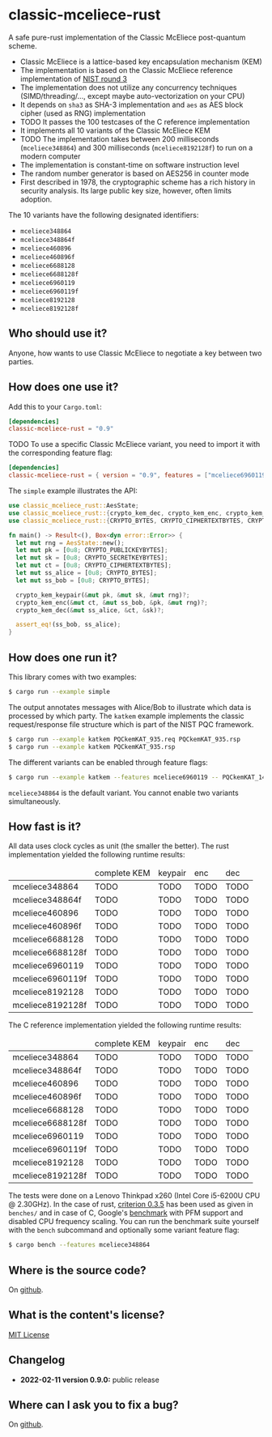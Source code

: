 # classic-mceliece-rust

A safe pure-rust implementation of the Classic McEliece post-quantum scheme.

* Classic McEliece is a lattice-based key encapsulation mechanism (KEM)
* The implementation is based on the Classic McEliece reference implementation of [NIST round 3](https://csrc.nist.gov/Projects/post-quantum-cryptography/round-3-submissions)
* The implementation does not utilize any concurrency techniques (SIMD/threading/…, except maybe auto-vectorization on your CPU)
* It depends on `sha3` as SHA-3 implementation and `aes` as AES block cipher (used as RNG) implementation
* TODO It passes the 100 testcases of the C reference implementation
* It implements all 10 variants of the Classic McEliece KEM
* TODO The implementation takes between 200 milliseconds (`mceliece348864`) and 300 milliseconds (`mceliece8192128f`) to run on a modern computer
* The implementation is constant-time on software instruction level
* The random number generator is based on AES256 in counter mode
* First described in 1978, the cryptographic scheme has a rich history in security analysis. Its large public key size, however, often limits adoption.

The 10 variants have the following designated identifiers:

* `mceliece348864`
* `mceliece348864f`
* `mceliece460896`
* `mceliece460896f`
* `mceliece6688128`
* `mceliece6688128f`
* `mceliece6960119`
* `mceliece6960119f`
* `mceliece8192128`
* `mceliece8192128f`

## Who should use it?

Anyone, how wants to use Classic McEliece to negotiate a key between two parties.

## How does one use it?

Add this to your `Cargo.toml`:
```toml
[dependencies]
classic-mceliece-rust = "0.9"
```

TODO To use a specific Classic McEliece variant, you need to import it with the corresponding feature flag:

```toml
[dependencies]
classic-mceliece-rust = { version = "0.9", features = ["mceliece6960119"] }
```

The `simple` example illustrates the API:
```rust
use classic_mceliece_rust::AesState;
use classic_mceliece_rust::{crypto_kem_dec, crypto_kem_enc, crypto_kem_keypair};
use classic_mceliece_rust::{CRYPTO_BYTES, CRYPTO_CIPHERTEXTBYTES, CRYPTO_PUBLICKEYBYTES, CRYPTO_SECRETKEYBYTES};

fn main() -> Result<(), Box<dyn error::Error>> {
  let mut rng = AesState::new();
  let mut pk = [0u8; CRYPTO_PUBLICKEYBYTES];
  let mut sk = [0u8; CRYPTO_SECRETKEYBYTES];
  let mut ct = [0u8; CRYPTO_CIPHERTEXTBYTES];
  let mut ss_alice = [0u8; CRYPTO_BYTES];
  let mut ss_bob = [0u8; CRYPTO_BYTES];

  crypto_kem_keypair(&mut pk, &mut sk, &mut rng)?;
  crypto_kem_enc(&mut ct, &mut ss_bob, &pk, &mut rng)?;
  crypto_kem_dec(&mut ss_alice, &ct, &sk)?;

  assert_eq!(ss_bob, ss_alice);
}
```

## How does one run it?

This library comes with two examples:

```bash
$ cargo run --example simple
```

The output annotates messages with Alice/Bob to illustrate which data is processed by which party.
The `katkem` example implements the classic request/response file structure which is part of the NIST PQC framework.

```bash
$ cargo run --example katkem PQCkemKAT_935.req PQCkemKAT_935.rsp
$ cargo run --example katkem PQCkemKAT_935.rsp
```

The different variants can be enabled through feature flags:

```bash
$ cargo run --example katkem --features mceliece6960119 -- PQCkemKAT_1450.req PQCkemKAT_1450.rsp
```

`mceliece348864` is the default variant. You cannot enable two variants simultaneously.

## How fast is it?

All data uses clock cycles as unit (the smaller the better).
The rust implementation yielded the following runtime results:

<table>
  <thead>
    <tr><td></td><td>complete KEM</td><td>keypair</td><td>enc</td><td>dec</td></tr>
  </thead><tbody>
    <tr><td>mceliece348864</td><td>TODO</td><td>TODO</td><td>TODO</td><td>TODO</td></tr>
    <tr><td>mceliece348864f</td><td>TODO</td><td>TODO</td><td>TODO</td><td>TODO</td></tr>
    <tr><td>mceliece460896</td><td>TODO</td><td>TODO</td><td>TODO</td><td>TODO</td></tr>
    <tr><td>mceliece460896f</td><td>TODO</td><td>TODO</td><td>TODO</td><td>TODO</td></tr>
    <tr><td>mceliece6688128</td><td>TODO</td><td>TODO</td><td>TODO</td><td>TODO</td></tr>
    <tr><td>mceliece6688128f</td><td>TODO</td><td>TODO</td><td>TODO</td><td>TODO</td></tr>
    <tr><td>mceliece6960119</td><td>TODO</td><td>TODO</td><td>TODO</td><td>TODO</td></tr>
    <tr><td>mceliece6960119f</td><td>TODO</td><td>TODO</td><td>TODO</td><td>TODO</td></tr>
    <tr><td>mceliece8192128</td><td>TODO</td><td>TODO</td><td>TODO</td><td>TODO</td></tr>
    <tr><td>mceliece8192128f</td><td>TODO</td><td>TODO</td><td>TODO</td><td>TODO</td></tr>
  </tbody>
</table>

The C reference implementation yielded the following runtime results:

<table>
  <thead>
    <tr><td></td><td>complete KEM</td><td>keypair</td><td>enc</td><td>dec</td></tr>
  </thead><tbody>
    <tr><td>mceliece348864</td><td>TODO</td><td>TODO</td><td>TODO</td><td>TODO</td></tr>
    <tr><td>mceliece348864f</td><td>TODO</td><td>TODO</td><td>TODO</td><td>TODO</td></tr>
    <tr><td>mceliece460896</td><td>TODO</td><td>TODO</td><td>TODO</td><td>TODO</td></tr>
    <tr><td>mceliece460896f</td><td>TODO</td><td>TODO</td><td>TODO</td><td>TODO</td></tr>
    <tr><td>mceliece6688128</td><td>TODO</td><td>TODO</td><td>TODO</td><td>TODO</td></tr>
    <tr><td>mceliece6688128f</td><td>TODO</td><td>TODO</td><td>TODO</td><td>TODO</td></tr>
    <tr><td>mceliece6960119</td><td>TODO</td><td>TODO</td><td>TODO</td><td>TODO</td></tr>
    <tr><td>mceliece6960119f</td><td>TODO</td><td>TODO</td><td>TODO</td><td>TODO</td></tr>
    <tr><td>mceliece8192128</td><td>TODO</td><td>TODO</td><td>TODO</td><td>TODO</td></tr>
    <tr><td>mceliece8192128f</td><td>TODO</td><td>TODO</td><td>TODO</td><td>TODO</td></tr>
  </tbody>
</table>

The tests were done on a Lenovo Thinkpad x260 (Intel Core i5-6200U CPU @ 2.30GHz). In the case of rust, [criterion 0.3.5](https://crates.io/crates/criterion) has been used as given in `benches/` and in case of C, Google's [benchmark](https://github.com/google/benchmark/blob/v1.6.1/docs/perf_counters.md) with PFM support and disabled CPU frequency scaling. You can run the benchmark suite yourself with the `bench` subcommand and optionally some variant feature flag:

```bash
$ cargo bench --features mceliece348864
```

## Where is the source code?

On [github](https://github.com/prokls/classic-mceliece-rust).

## What is the content's license?

[MIT License](LICENSE.txt)

## Changelog

* **2022-02-11 version 0.9.0:** public release

## Where can I ask you to fix a bug?

On [github](https://github.com/prokls/classic-mceliece-rust/issues).
